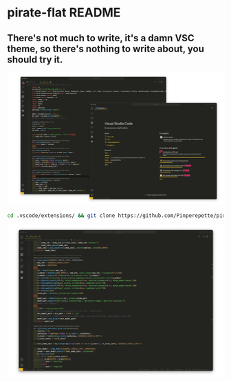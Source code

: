 # pirate-flat README

## There's not much to write, it's a damn VSC theme, so there's nothing to write about, you should try it.

![Coccodio](anteprima.png)


```bash
cd .vscode/extensions/ && git clone https://github.com/Pinperepette/pirate-flat
```

![Coccodio](immagine.png)
